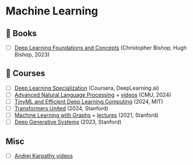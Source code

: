 # Machine Learning

## 📖 Books

- [ ] [Deep Learning Foundations and Concepts](https://www.bishopbook.com/) (Christopher Bishop, Hugh Bishop, 2023)

## 🎥 Courses

- [ ] [Deep Learning Specialization](https://www.deeplearning.ai/courses/deep-learning-specialization/) (Coursera, DeepLearning.ai)
- [ ] [Advanced Natural Language Processing](https://phontron.com/class/anlp-fall2024/) + [videos](https://www.youtube.com/playlist?list=PL8PYTP1V4I8D4BeyjwWczukWq9d8PNyZp) (CMU, 2024)
- [ ] [TinyML and Efficient Deep Learning Computing](https://hanlab.mit.edu/courses/2023-fall-65940) (2024, MIT)
- [ ] [Transformers United](https://web.stanford.edu/class/cs25/) (2024, Stanford)
- [ ] [Machine Learning with Graphs](https://snap.stanford.edu/class/cs224w-2021/) + [lectures](https://www.youtube.com/playlist?list=PLoROMvodv4rOP-ImU-O1rYRg2RFxomvFp) (2021, Stanford)
- [ ] [Deep Generative Systems](https://www.youtube.com/playlist?list=PLoROMvodv4rPOWA-omMM6STXaWW4FvJT8) (2023, Stanford)

## Misc

- [ ] [Andrej Karpathy videos](https://www.youtube.com/@AndrejKarpathy/videos)
